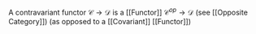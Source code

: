 A contravariant functor $\mathcal{C}\to \mathcal{D}$ is a [[Functor]] $\mathcal{C}^{op}\to \mathcal{D}$ (see [[Opposite Category]])
(as opposed to a [[Covariant]] [[Functor]])
